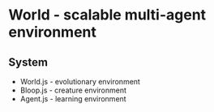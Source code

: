 # World - scalable multi-agent environment

## System
- World.js - evolutionary environment
- Bloop.js - creature environment
- Agent.js - learning environment